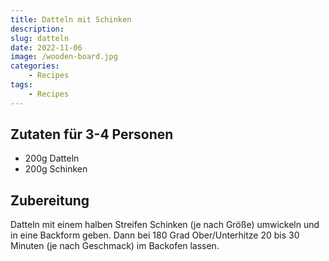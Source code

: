 ```yaml
---
title: Datteln mit Schinken
description: 
slug: datteln
date: 2022-11-06
image: /wooden-board.jpg
categories:
    - Recipes
tags:
    - Recipes
---
```


## Zutaten für 3-4 Personen

- 200g Datteln
- 200g Schinken

## Zubereitung

Datteln mit einem halben Streifen Schinken (je nach Größe) umwickeln und in eine Backform geben.
Dann bei 180 Grad Ober/Unterhitze 20 bis 30 Minuten (je nach Geschmack) im Backofen lassen.
